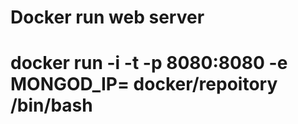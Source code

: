 Docker run web server
====================
# docker run -i -t -p 8080:8080 -e MONGOD_IP=<IP> docker/repoitory /bin/bash
